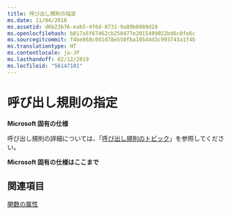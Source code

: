 ```yaml
---
title: 呼び出し規則の指定
ms.date: 11/04/2016
ms.assetid: d6b23b76-eab5-4f6d-8731-9a89b6089d28
ms.openlocfilehash: b817a5f67462cb250477e2015499022bd6c0fe6c
ms.sourcegitcommit: f4be868c0d1d78e550fba105d4d3c993743a1f4b
ms.translationtype: HT
ms.contentlocale: ja-JP
ms.lasthandoff: 02/12/2019
ms.locfileid: "56147101"
---
```

# <a name="specifying-calling-conventions"></a>呼び出し規則の指定

**Microsoft 固有の仕様**

呼び出し規則の詳細については、「[呼び出し規則のトピック](../cpp/calling-conventions.md)」を参照してください。

**Microsoft 固有の仕様はここまで**

## <a name="see-also"></a>関連項目

[関数の属性](../c-language/function-attributes.md)
